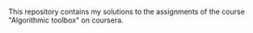 This repository contains my solutions to the assignments of the course "Algorithmic toolbox" on coursera.
